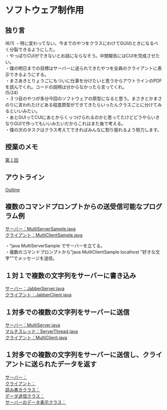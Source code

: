 # ソフトウェア制作用

## 独り言
(6/1)
・特に変わってない。今までのやつをクラスにわけてGUIのときになるべく分裂できるようにした。  
・やっぱりCUIができないとお話にならなそう。中間報告にはCUIを完成させたい。  
・僕の明日までの目標はサーバーに送られてきたやつを全員のクライアントに表示できるようにする。  
・まさあきとりょうごにもついに仕事を分けたいと思うからアウトラインのPDFを読んでくれ。コードの説明は分からなかったら言ってくれ。  
(5/24)  
・３つ目のやつが多分今回のソフトウェアの原型になると思う。まさきとかまさのりに言われたけどある程度原型ができてきたらいったんクラスごとに分けてみるといいみたい。  
・あとGUIってCUIにあとからくっつけられるのかと思ってたけどどうやらいきなりGUIで作ってもいいみたいだからこれはまた後で考える。  
・僕の次のタスクはクラス考えてできればみんなに割り振れるよう努力します。  


## 授業のメモ
[第１回](./softmemo.txt)  

## アウトライン
[Outline](./Outline2.pdf)  

## 複数のコマンドプロンプトからの送受信可能なプログラム例
[サーバー：MultiServerSample.java](./MultiServerSample.java)  
[クライアント：MultiClientSample.java](./MultiClientSample.java)  

・“java MultiServerSample でサーバーを立てる。  
・複数のコマンドプロンプトから“java MultiClientSample localhost "好きな文字"”でメッセージを送信。

## １対１で複数の文字列をサーバーに書き込み
[サーバー：JabberServer.java](./JabberServer.java)  
[クライアント：JabberClient.java](./JabberClient.java)  

## １対多での複数の文字列をサーバーに送信
[サーバー：MultiServer.java](./MultiServer.java)  
[マルチスレッド：ServerThread.java](./ServerThread.java)  
[クライアント：MultiClient.java](./MultiClient.java)

## １対多での複数の文字列をサーバーに送信し、クライアントに送られたデータを返す
[サーバー：](./ChannelServer.java)  
[クライアント：](./ChannelClient.java)  
[読み書きクラス：](./ReadWrite.java)  
[データ送信クラス：](./SendThread.java)  
[サーバーのデータ表示クラス：](./PresentThread.java)  